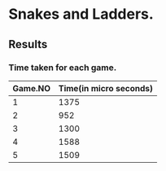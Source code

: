 # Snakes and Ladders.

## Results

### Time taken for each game.

Game.NO | Time(in micro seconds)
--- | ------------------------------
  1 |               1375 
  2 |               952 
  3 |               1300 
  4 |               1588 
  5 |               1509
